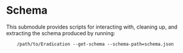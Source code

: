 # Schema

This submodule provides scripts for interacting with, cleaning up, and extracting the schema produced by running:

`    /path/to/Eradication --get-schema --schema-path=schema.json`
